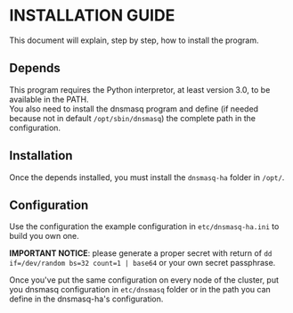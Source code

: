 # INSTALLATION GUIDE

This document will explain, step by step, how to install the program.

## Depends

This program requires the Python interpretor, at least version 3.0, to be available in the PATH.  
You also need to install the dnsmasq program and define (if needed because not in default `/opt/sbin/dnsmasq`) the complete path in the configuration.

## Installation

Once the depends installed, you must install the `dnsmasq-ha` folder in `/opt/`.

## Configuration

Use the configuration the example configuration in `etc/dnsmasq-ha.ini` to build you own one.

__IMPORTANT NOTICE__: please generate a proper secret with return of `dd if=/dev/random bs=32 count=1 | base64` or your own secret passphrase.

Once you've put the same configuration on every node of the cluster, put you dnsmasq configuration in `etc/dnsmasq` folder or in the path you can define in the dnsmasq-ha's configuration.